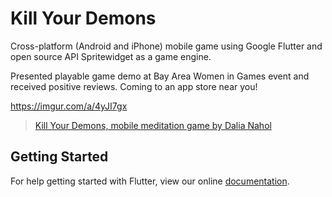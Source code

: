 # Kill Your Demons

Cross-platform (Android and iPhone) mobile game using Google Flutter and open source API Spritewidget as a game engine.

Presented playable game demo at Bay Area Women in Games event and received positive reviews. Coming to an app store near you!

https://imgur.com/a/4yJI7gx

<blockquote class="imgur-embed-pub" lang="en" data-id="a/aGczHbU"><a href="//imgur.com/aGczHbU">Kill Your Demons, mobile meditation game by Dalia Nahol</a></blockquote><script async src="//s.imgur.com/min/embed.js" charset="utf-8"></script>

## Getting Started

For help getting started with Flutter, view our online
[documentation](https://flutter.io/).
